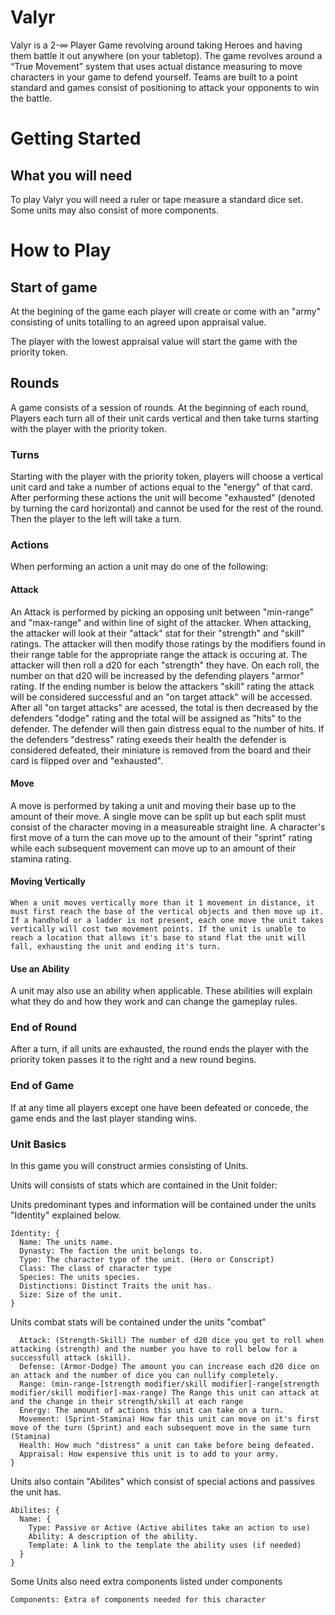 # Valyr
Valyr is a 2-∞ Player Game revolving around taking Heroes and having them battle it out anywhere (on your tabletop). The game revolves around a “True Movement” system that uses actual distance measuring to move characters in your game to defend yourself. Teams are built to a point standard and games consist of positioning to attack your opponents to win the battle.

# Getting Started

## What you will need

To play Valyr you will need a ruler or tape measure a standard dice set. Some units may also consist of more components.

# How to Play

## Start of game
At the begining of the game each player will create or come with an "army" consisting of units totalling to an agreed upon appraisal value.

The player with the lowest appraisal value will start the game with the priority token.

## Rounds

A game consists of a session of rounds. At the beginning of each round, Players each turn all of their unit cards vertical and  then take turns starting with the player with the priority token.

### Turns
Starting with the player with the priority token, players will choose a vertical unit card and take a number of actions equal to the "energy" of that card. After performing these actions the unit will become "exhausted" (denoted by turning the card horizontal) and cannot be used for the rest of the round. Then the player to the left will take a turn.

### Actions
When performing an action a unit may do one of the following:

#### Attack
An Attack is performed by picking an opposing unit between "min-range" and "max-range" and within line of sight of the attacker. When attacking, the attacker will look at their "attack" stat for their "strength" and "skill" ratings. The attacker will then modify those ratings by the modifiers found in their range table for the appropriate range the attack is occuring at. The attacker will then roll a d20 for each "strength" they have. On each roll, the number on that d20 will be increased by the defending players "armor" rating. If the ending number is below the attackers "skill" rating the attack will be considered successful and an "on target attack" will be accessed. After all "on target attacks" are acessed, the total is then decreased by the defenders "dodge" rating and the total will be assigned as "hits" to the defender. The defender will then gain distress equal to the number of hits. If the defenders "destress" rating exeeds their health the defender is considered defeated, their miniature is removed from the board and their card is flipped over and "exhausted".

#### Move
A move is performed by taking a unit and moving their base up to the amount of their move. A single move can be split up but each split must consist of the character moving in a measureable straight line. A character's first move of a turn the can move up to the amount of their "sprint" rating while each subsequent movement can move up to an amount of their stamina rating.
  #### Moving Vertically
    When a unit moves vertically more than it 1 movement in distance, it must first reach the base of the vertical objects and then move up it. If a handhold or a ladder is not present, each one move the unit takes vertically will cost two movement points. If the unit is unable to reach a location that allows it's base to stand flat the unit will fall, exhausting the unit and ending it's turn.

#### Use an Ability
A unit may also use an ability when applicable. These abilities will explain what they do and how they work and can change the gameplay rules.

### End of Round
After a turn, if all units are exhausted, the round ends the player with the priority token passes it to the right and a new round begins.

### End of Game
If at any time all players except one have been defeated or concede, the game ends and the last player standing wins.


### Unit Basics
In this game you will construct armies consisting of Units.

Units will consists of stats which are contained in the Unit folder:

Units predominant types and information will be contained under the units "Identity" explained below.

```
Identity: {
  Name: The units name.
  Dynasty: The faction the unit belongs to.
  Type: The character type of the unit. (Hero or Conscript)
  Class: The class of character type
  Species: The units species.
  Distinctions: Distinct Traits the unit has.
  Size: Size of the unit.
}
```

Units combat stats will be contained under the units "combat"

``` Combat: {
  Attack: (Strength-Skill) The number of d20 dice you get to roll when attacking (strength) and the number you have to roll below for a successfull attack (skill).
  Defense: (Armor-Dodge) The amount you can increase each d20 dice on an attack and the number of dice you can nullify completely.
  Range: (min-range-[strength modifier/skill modifier]-range[strength modifier/skill modifier]-max-range) The Range this unit can attack at and the change in their strength/skill at each range
  Energy: The amount of actions this unit can take on a turn.
  Movement: (Sprint-Stamina) How far this unit can move on it's first move of the turn (Sprint) and each subsequent move in the same turn (Stamina)
  Health: How much "distress" a unit can take before being defeated.
  Appraisal: How expensive this unit is to add to your army.
}
```

Units also contain "Abilites" which consist of special actions and passives the unit has.

```
Abilites: {
  Name: {
    Type: Passive or Active (Active abilites take an action to use)
    Ability: A description of the ability.
    Template: A link to the template the ability uses (if needed)
  }
}
```

Some Units also need extra components listed under components

```
Components: Extra of components needed for this character
```








